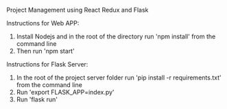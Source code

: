 Project Management using React Redux and Flask

Instructions for Web APP:
1. Install Nodejs and in the root of the directory run 'npm install' from the command line
2. Then run 'npm start'

Instructions for Flask Server:
1. In the root of the project server folder run 'pip install -r requirements.txt' from the command line
2. Run 'export FLASK_APP=index.py'
3. Run 'flask run'